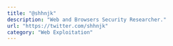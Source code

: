 ```yaml
---
title: "@shhnjk"
description: "Web and Browsers Security Researcher."
url: "https://twitter.com/shhnjk"
category: "Web Exploitation"
---
```

